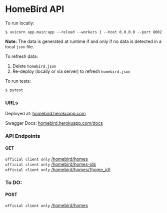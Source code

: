 # HomeBird API

To run locally:

```angular2html
$ uvicorn app.main:app --reload --workers 1 --host 0.0.0.0 --port 8002
```

**Note:** The data is generated at runtime if and only if no data is detected in a local `json` file.

To refresh data:
1) Delete `homebird.json`
2) Re-deploy (locally or via server) to refresh `homebird.json`

To run tests:
```angular2html
$ pytest
```

### URLs

Deployed at: [homebird.herokuapp.com](homebird.herokuapp.com)

Swagger Docs: [homebird.herokuapp.com/docs](homebird.herokuapp.com/docs)


### API Endpoints

#### GET
`official client only` [/homebird/homes](#get-all-homes-datajson) <br/>
`official client only` [/homebird/homes-ids](#get-all-homes-ids-datajson) <br/>
`official client only` [/homebird/homes/{home_id}](#get-home-by-id-datajson) <br/>


### To DO:
#### POST
`official client only` [/homebird/homes](#post-add-home-trialjson) <br/>
